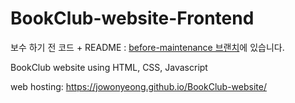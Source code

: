 # BookClub-website-Frontend

보수 하기 전 코드 + README : [before-maintenance 브랜치](https://github.com/JoWonYeong/BookClub-website/tree/before-maintenance)에 있습니다.

BookClub website using HTML, CSS, Javascript

web hosting: https://jowonyeong.github.io/BookClub-website/
